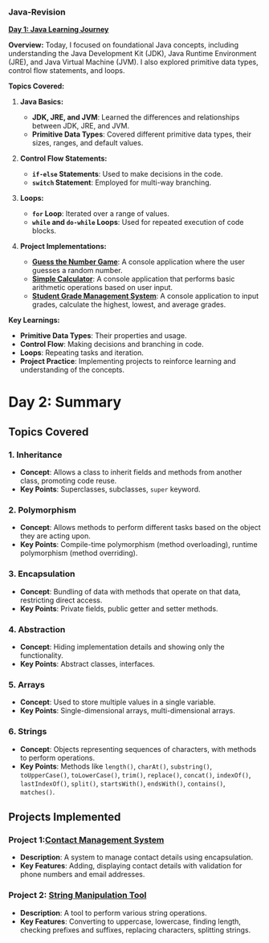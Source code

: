 ### Java-Revision
**[Day 1: Java Learning Journey](/src/Day1)**

**Overview:**
Today, I focused on foundational Java concepts, including understanding the Java Development Kit (JDK), Java Runtime Environment (JRE), and Java Virtual Machine (JVM). I also explored primitive data types, control flow statements, and loops.

**Topics Covered:**

1. **Java Basics:**
   - **JDK, JRE, and JVM**: Learned the differences and relationships between JDK, JRE, and JVM. 
   - **Primitive Data Types**: Covered different primitive data types, their sizes, ranges, and default values.

2. **Control Flow Statements:**
   - **`if-else` Statements**: Used to make decisions in the code.
   - **`switch` Statement**: Employed for multi-way branching.

3. **Loops:**
   - **`for` Loop**: Iterated over a range of values.
   - **`while` and `do-while` Loops**: Used for repeated execution of code blocks.

4. **Project Implementations:**
   - **[Guess the Number Game](src/Day1/ProjectA.java)**: A console application where the user guesses a random number.
   - **[Simple Calculator](src/Day1/ProjectC.java)**: A console application that performs basic arithmetic operations based on user input.
   - **[Student Grade Management System](src/Day1/ProjectC.java)**: A console application to input grades, calculate the highest, lowest, and average grades.

**Key Learnings:**
- **Primitive Data Types**: Their properties and usage.
- **Control Flow**: Making decisions and branching in code.
- **Loops**: Repeating tasks and iteration.
- **Project Practice**: Implementing projects to reinforce learning and understanding of the concepts.

# Day 2: Summary

## Topics Covered

### 1. Inheritance
- **Concept**: Allows a class to inherit fields and methods from another class, promoting code reuse.
- **Key Points**: Superclasses, subclasses, `super` keyword.

### 2. Polymorphism
- **Concept**: Allows methods to perform different tasks based on the object they are acting upon.
- **Key Points**: Compile-time polymorphism (method overloading), runtime polymorphism (method overriding).

### 3. Encapsulation
- **Concept**: Bundling of data with methods that operate on that data, restricting direct access.
- **Key Points**: Private fields, public getter and setter methods.

### 4. Abstraction
- **Concept**: Hiding implementation details and showing only the functionality.
- **Key Points**: Abstract classes, interfaces.

### 5. Arrays
- **Concept**: Used to store multiple values in a single variable.
- **Key Points**: Single-dimensional arrays, multi-dimensional arrays.

### 6. Strings
- **Concept**: Objects representing sequences of characters, with methods to perform operations.
- **Key Points**: Methods like `length()`, `charAt()`, `substring()`, `toUpperCase()`, `toLowerCase()`, `trim()`, `replace()`, `concat()`, `indexOf()`, `lastIndexOf()`, `split()`, `startsWith()`, `endsWith()`, `contains()`, `matches()`.

## Projects Implemented

### Project 1:[Contact Management System](src/Day2/ProjectA)
- **Description**: A system to manage contact details using encapsulation.
- **Key Features**: Adding, displaying contact details with validation for phone numbers and email addresses.

### Project 2: [String Manipulation Tool](src/Day2/ProjectB)
- **Description**: A tool to perform various string operations.
- **Key Features**: Converting to uppercase, lowercase, finding length, checking prefixes and suffixes, replacing characters, splitting strings.


